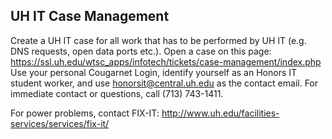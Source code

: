 ## UH IT Case Management

Create a UH IT case for all work that has to be performed by UH IT (e.g. DNS requests, open data ports etc.). Open a case on this page: 
https://ssl.uh.edu/wtsc_apps/infotech/tickets/case-management/index.php
Use your personal Cougarnet Login, identify yourself as an Honors IT student worker, and use honorsit@central.uh.edu as the contact email.
For immediate contact or questions, call (713) 743-1411.

For power problems, contact FIX-IT: http://www.uh.edu/facilities-services/services/fix-it/
